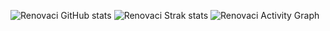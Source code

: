 ![Renovaci GitHub stats](https://github-readme-stats.vercel.app/api?username=renovacibr&show_icons=true&count_private=true) 
![Renovaci Strak stats](https://github-readme-streak-stats.herokuapp.com/?user=renovacibr)
![Renovaci Activity Graph](https://activity-graph.herokuapp.com/graph?username=renovacibr&theme=minimal)


